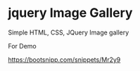 # jquery Image Gallery
Simple HTML, CSS, JQuery Image gallery

For Demo

https://bootsnipp.com/snippets/Mr2y9
